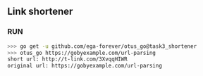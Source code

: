 ## Link shortener

### RUN

```bash
>>> go get -u github.com/ega-forever/otus_go@task3_shortener
>>> otus_go https://gobyexample.com/url-parsing
short url: http://t-link.com/3XvqqHIWR
original url: https://gobyexample.com/url-parsing
```